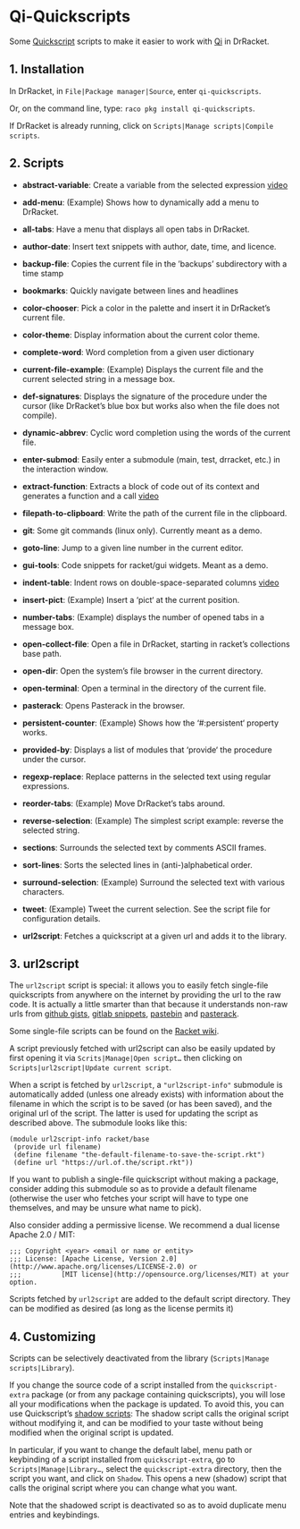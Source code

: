 # Qi-Quickscripts

Some [Quickscript](https://github.com/Metaxal/quickscript) scripts to make it easier to work with [Qi](https://docs.racket-lang.org/qi/index.html) in DrRacket.

## 1. Installation

In DrRacket, in `File|Package manager|Source`, enter
`qi-quickscripts`.

Or, on the command line, type: `raco pkg install qi-quickscripts`.

If DrRacket is already running, click on `Scripts|Manage scripts|Compile
scripts`.

## 2. Scripts

* **abstract-variable**: Create a variable from the selected expression
  [video](https://www.youtube.com/watch?v=qgjAZd4eBBY)

* **add-menu**: \(Example\) Shows how to dynamically add a menu to
  DrRacket.

* **all-tabs**: Have a menu that displays all open tabs in DrRacket.

* **author-date**: Insert text snippets with author, date, time, and
  licence.

* **backup-file**: Copies the current file in the ’backups’ subdirectory
  with a time stamp

* **bookmarks**: Quickly navigate between lines and headlines

* **color-chooser**: Pick a color in the palette and insert it in
  DrRacket’s current file.

* **color-theme**: Display information about the current color theme.

* **complete-word**: Word completion from a given user dictionary

* **current-file-example**: \(Example\) Displays the current file and
  the current selected string in a message box.

* **def-signatures**: Displays the signature of the procedure under the
  cursor (like DrRacket’s blue box but works also when the file does not
  compile).

* **dynamic-abbrev**: Cyclic word completion using the words of the
  current file.

* **enter-submod**: Easily enter a submodule (main, test, drracket,
  etc.) in the interaction window.

* **extract-function**: Extracts a block of code out of its context and
  generates a function and a call
  [video](https://www.youtube.com/watch?v=XinMxDLZ7Zw)

* **filepath-to-clipboard**: Write the path of the current file in the
  clipboard.

* **git**: Some git commands (linux only). Currently meant as a demo.

* **goto-line**: Jump to a given line number in the current editor.

* **gui-tools**: Code snippets for racket/gui widgets. Meant as a demo.

* **indent-table**: Indent rows on double-space-separated columns
  [video](https://www.youtube.com/watch?v=KJjVREsgnvA)

* **insert-pict**: \(Example\) Insert a ‘pict‘ at the current position.

* **number-tabs**: \(Example\) displays the number of opened tabs in a
  message box.

* **open-collect-file**: Open a file in DrRacket, starting in racket’s
  collections base path.

* **open-dir**: Open the system’s file browser in the current directory.

* **open-terminal**: Open a terminal in the directory of the current
  file.

* **pasterack**: Opens Pasterack in the browser.

* **persistent-counter**: \(Example\) Shows how the ‘\#:persistent‘
  property works.

* **provided-by**: Displays a list of modules that ‘provide‘ the
  procedure under the cursor.

* **regexp-replace**: Replace patterns in the selected text using
  regular expressions.

* **reorder-tabs**: \(Example\) Move DrRacket’s tabs around.

* **reverse-selection**: \(Example\) The simplest script example:
  reverse the selected string.

* **sections**: Surrounds the selected text by comments ASCII frames.

* **sort-lines**: Sorts the selected lines in (anti-)alphabetical order.

* **surround-selection**: \(Example\) Surround the selected text with
  various characters.

* **tweet**: \(Example\) Tweet the current selection. See the script
  file for configuration details.

* **url2script**: Fetches a quickscript at a given url and adds it to
  the library.

## 3. url2script

The `url2script` script is special: it allows you to easily fetch
single-file quickscripts from anywhere on the internet by providing the
url to the raw code. It is actually a little smarter than that because
it understands non-raw urls from [github
gists](https://gist.github.com), [gitlab
snippets](https://gitlab.com/snippets), [pastebin](https://pastebin.com)
and [pasterack](http://pasterack.org).

Some single-file scripts can be found on the [Racket
wiki](https://github.com/racket/racket/wiki/Quickscript-Scripts-for-DrRacket).

A script previously fetched with url2script can also be easily updated
by first opening it via `Scrits|Manage|Open script…` then clicking on
`Scripts|url2script|Update current script`.

When a script is fetched by `url2script`, a `"url2script-info"`
submodule is automatically added (unless one already exists) with
information about the filename in which the script is to be saved (or
has been saved), and the original url of the script. The latter is used
for updating the script as described above. The submodule looks like
this:

```racket
(module url2script-info racket/base                             
 (provide url filename)                                         
 (define filename "the-default-filename-to-save-the-script.rkt")
 (define url "https://url.of.the/script.rkt"))                  
```

If you want to publish a single-file quickscript without making a
package, consider adding this submodule so as to provide a default
filename (otherwise the user who fetches your script will have to type
one themselves, and may be unsure what name to pick).

Also consider adding a permissive license. We recommend a dual license
Apache 2.0 / MIT:

```racket
;;; Copyright <year> <email or name or entity>                        
;;; License: [Apache License, Version 2.0](http://www.apache.org/licenses/LICENSE-2.0) or                   
;;;          [MIT license](http://opensource.org/licenses/MIT) at your option.                                                               
```

Scripts fetched by `url2script` are added to the default script
directory. They can be modified as desired (as long as the license
permits it)

## 4. Customizing

Scripts can be selectively deactivated from the library
\(`Scripts|Manage scripts|Library`).

If you change the source code of a script installed from the
`quickscript-extra` package \(or from any package containing
quickscripts\), you will lose all your modifications when the package is
updated. To avoid this, you can use Quickscript’s [shadow
scripts](https://docs.racket-lang.org/quickscript/index.html?q=quickscripts#%28part._.Shadow_scripts%29):
The shadow script calls the original script without modifying it, and
can be modified to your taste without being modified when the original
script is updated.

In particular, if you want to change the default label, menu path or
keybinding of a script installed from `quickscript-extra`, go to
`Scripts|Manage|Library…`, select the `quickscript-extra` directory,
then the script you want, and click on `Shadow`. This opens a new
(shadow) script that calls the original script where you can change what
you want.

Note that the shadowed script is deactivated so as to avoid duplicate
menu entries and keybindings.
